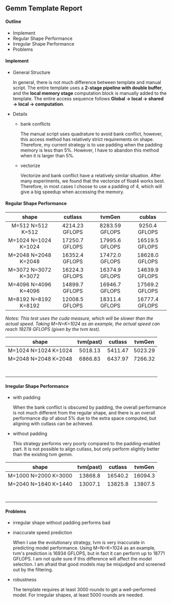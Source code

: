 ## Gemm Template Report



#### Outline

- Implement
- Regular Shape Performance
- Irregular Shape Performance
- Problems



#### Implement

- General Structure

  In general, there is not much difference between template and manual script. The entire template uses a **2-stage pipeline with double buffer**, and the **local memory stage** computation block is manually added to the template. The entire access sequence follows **Global -> local -> shared -> local -> computation**.

- Details

  - bank conflicts

    The manual script uses quadrature to avoid bank conflict, however, this access method has relatively strict requirements on shape. Therefore, my current strategy is to use padding when the padding memory is less than 5%. However, I have to abandon this method when it is larger than 5%.

  - vectorize

    Vectorize and bank conflict have a relatively similar situation. After many experiments, we found that the vectorize of float4 works best. Therefore, in most cases I choose to use a padding of 4, which will give a big speedup when accessing the memory.



#### Regular Shape Performance

|        shape         |    cutlass     |     tvmGen     |     cublas     |
| :------------------: | :------------: | :------------: | :------------: |
|  M=512 N=512 K=512   | 4214.23 GFLOPS | 8283.59 GFLOPS | 9250.4 GFLOPS  |
| M=1024 N=1024 K=1024 | 17250.7 GFLOPS | 17995.6 GFLOPS | 16519.5 GFLOPS |
| M=2048 N=2048 K=2048 | 16352.4 GFLOPS | 17472.0 GFLOPS | 18628.0 GFLOPS |
| M=3072 N=3072 K=3072 | 16224.3 GFLOPS | 16374.9 GFLOPS | 14639.9 GFLOPS |
| M=4096 N=4096 K=4096 | 14899.7 GFLOPS | 16946.7 GFLOPS | 17569.2 GFLOPS |
| M=8192 N=8192 K=8192 | 12008.5 GFLOPS | 18311.4 GFLOPS | 16777.4 GFLOPS |

_Notes: This test uses the cuda measure, which will be slower than the actual speed. Taking M=N=K=1024 as an example, the actual speed can reach 19278 GFLOPS (given by the tvm test)._

|        shape         | tvm(past) | cutlass | tvmGen  |
| :------------------: | :-------: | :-----: | :-----: |
| M=1024 N=1024 K=1024 |  5018.13  | 5411.47 | 5023.29 |
| M=2048 N=2048 K=2048 |  6866.83  | 6437.97 | 7266.32 |
|                      |           |         |         |
|                      |           |         |         |
|                      |           |         |         |
|                      |           |         |         |
|                      |           |         |         |
|                      |           |         |         |
|                      |           |         |         |



#### Irregular Shape Performance

- with padding

  When the bank conflict is obscured by padding, the overall performance is not much different from the regular shape, and there is an overall performance dip of about 5% due to the extra space computed, but aligning with cutlass can be achieved.

- without padding

  This strategy performs very poorly compared to the padding-enabled part. It is not possible to align cutlass, but only perform slightly better than the existing tvm gemm.

|        shape         | tvm(past) | cutlass | tvmGen  |
| :------------------: | :-------: | :-----: | :-----: |
| M=1000 N=2000 K=3000 |  13868.8  | 16540.2 | 16094.3 |
| M=2040 N=1640 K=1440 |  13007.1  | 13825.8 | 13807.5 |
|                      |           |         |         |
|                      |           |         |         |
|                      |           |         |         |
|                      |           |         |         |
|                      |           |         |         |
|                      |           |         |         |
|                      |           |         |         |





#### Problems

- irregular shape without padding performs bad

- inaccurate speed prediction

  When I use the evolutionary strategy, tvm is very inaccurate in predicting model performance. Using M=N=K=1024 as an example, tvm's prediction is 16934 GFLOPS, but in fact it can perform up to 18771 GFLOPS. I am not quite sure if this difference will affect the model selection. I am afraid that good models may be misjudged and screened out by the filtering.

- robustness

  The template requires at least 3000 rounds to get a well-performed model. For irregular shapes, at least 5000 rounds are needed.